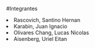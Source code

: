 #Integrantes
<li>Rascovich, Santino Hernan</li>
<li>Karabin, Juan Ignacio</li>
<li>Olivares Chang, Lucas Nicolas</li>
<li>Aisenberg, Uriel Eitan</li>

